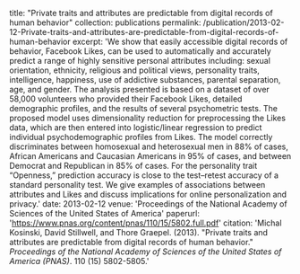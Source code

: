 title: "Private traits and attributes are predictable from digital records of human behavior"
collection: publications
permalink: /publication/2013-02-12-Private-traits-and-attributes-are-predictable-from-digital-records-of-human-behavior
excerpt: 'We show that easily accessible digital records of behavior, Facebook Likes, can be used to automatically and accurately predict a range of highly sensitive personal attributes including: sexual orientation, ethnicity, religious and political views, personality traits, intelligence, happiness, use of addictive substances, parental separation, age, and gender. The analysis presented is based on a dataset of over 58,000 volunteers who provided their Facebook Likes, detailed demographic profiles, and the results of several psychometric tests. The proposed model uses dimensionality reduction for preprocessing the Likes data, which are then entered into logistic/linear regression to predict individual psychodemographic profiles from Likes. The model correctly discriminates between homosexual and heterosexual men in 88% of cases, African Americans and Caucasian Americans in 95% of cases, and between Democrat and Republican in 85% of cases. For the personality trait “Openness,” prediction accuracy is close to the test–retest accuracy of a standard personality test. We give examples of associations between attributes and Likes and discuss implications for online personalization and privacy.'
date: 2013-02-12
venue: 'Proceedings of the National Academy of Sciences of the United States of America'
paperurl: 'https://www.pnas.org/content/pnas/110/15/5802.full.pdf'
citation: 'Michal Kosinski, David Stillwell, and Thore Graepel. (2013). &quot;Private traits and attributes are predictable from digital records of human behavior.&quot; <i>Proceedings of the National Academy of Sciences of the United States of America (PNAS)</i>. 110 (15) 5802-5805.'
